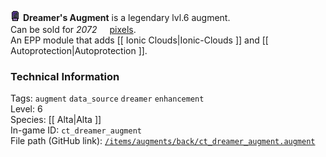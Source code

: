 ![ ](https://raw.githubusercontent.com/Ceterai/Enternia/main/items/augments/back/ct_dreamer_augment.png) **Dreamer's Augment** is a legendary lvl.6 augment.  
Can be sold for *2072* <img src="https://starbounder.org/mediawiki/images/2/21/Pixel.png" width="12" height="16"/> [pixels](https://starbounder.org/Pixel).  
An EPP module that adds [[ Ionic Clouds|Ionic-Clouds ]] and [[ Autoprotection|Autoprotection ]].

### Technical Information

Tags: `augment` `data_source` `dreamer` `enhancement`  
Level: 6  
Species: [[ Alta|Alta ]]  
In-game ID: `ct_dreamer_augment`  
File path (GitHub link): [`/items/augments/back/ct_dreamer_augment.augment`](https://github.com/Ceterai/Enternia/blob/main/items/augments/back/ct_dreamer_augment.augment)
